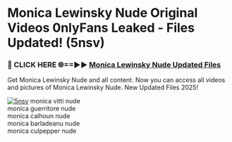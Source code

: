 # Monica Lewinsky Nude Original Videos 0nlyFans Leaked - Files Updated! (5nsv)

<h3>🔴 CLICK HERE 🌐==►► <a href="https://tinyurl.com/5h6xmrr3" rel="nofollow">Monica Lewinsky Nude Updated Files</a></h3>

Get Monica Lewinsky Nude and all content. Now you can access all videos and pictures of Monica Lewinsky Nude. New Updated Files 2025!

[![5nsv](https://i.imgur.com/KVD873Z.gif)](https://tinyurl.com/5h6xmrr3)
monica vitti nude<br>
monica guerritore nude<br>
monica calhoun nude<br>
monica barladeanu nude<br>
monica culpepper nude
